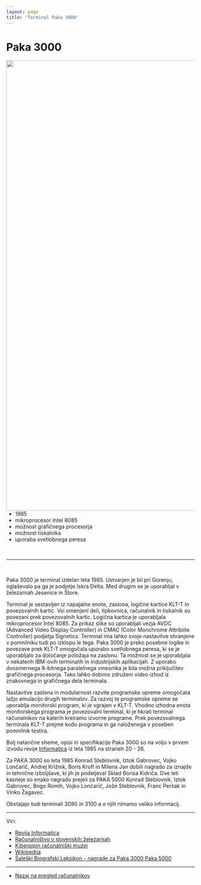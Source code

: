```yaml
---
layout: page
title: "Terminal Paka 3000"
---
```


# Paka 3000

<img style="float: right; height: 30vh;" src="{{site.url}}/SloRaDe/assets/img/Paka/paka3000.jpg">

<br>

 - 1985
 - mikroprocesor Intel 8085
 - možnost grafičnega procesorja
 - možnost tiskalnika
 - uporaba svetlobnega peresa

<br>


------

<br>

Paka 3000 je terminal izdelan leta 1985. Ustvarjen je bil pri Gorenju, oglaševalo pa ga je podjetje Iskra Delta.
Med drugim se je uporabljal v železarnah Jesenice in Štore.

Terminal je sestavljen iz napajalne enote, zaslona, logične kartice KLT-T in povezovalnih kartic. Vsi omenjeni deli,
tipkovnica, računalnik in tiskalnik so povezani prek povezovalnih kartic. Logična kartica je uporabljala
mikroprocesor Intel 8085. Za prikaz slike so uporabljali vezja AVDC (Advanced Video Display Controller) in CMAC
(Color Monchrome Attribiite Controller) podjetja Signetics.
Terminal ima lahko svoje nastavitve shranjene v pomnilniku tudi po izklopu le tega.
Paka 3000 je preko posebne logike in povezave prek KLT-T omogočala uporabo svetlobnega peresa, ki se je uporabljalo za
določanje položaja na zaslonu. Ta možnost se je uporabljala v nekaterih IBM-ovih terminalih in industrijskih aplikacijah.
Z uporabo dvosmernega 8-bitnega paralelnega vmesnika je bila možna priključitev grafičnega procesorja. Tako lahko dobimo
združeni video izhod iz znakovnega in grafičnega dela terminala.

Nastavitve zaslona in modularnost razvite programske opreme omogočata lažjo emulacijo drugih terminalov. Za razvoj te
programske opreme se uporablja monitorski program, ki je vgrajen v KLT-T. Vhodno izhodna enota monitorskega programa je
povezovalni terminal, ki je hkrati terminal računalnikov na katerih kreiramo izvorne programe. Prek povezovalnega
terminala KLT-T prejme kodo programa in ga naloženega v poseben pomnilnik testira.

Bolj natančne sheme, opisi in specifikacije Paka 3000 so na voljo v prvem izvodu revije [Informatica](https://www.dlib.si/stream/URN:NBN:SI:DOC-CUZZTRTY/939e2643-262e-421f-8553-3b7853e2982a/PDF) iz leta 1985 na
straneh 20 - 26.

Za PAKA 3000 so leta 1985 Konrad Steblovnik, Iztok Gabrovec, Vojko Lončarič, Andrej Križnik, Boris Krofl in Milena Jan
dobili nagrado za iznajde in tehnične izboljšave, ki jih je podeljeval Sklad Borisa Kidriča.
Dve leti kasneje so enako nagrado prejeli za PAKA 5000 Konrad Steblovnik, Iztok Gabrovec, Bogo Romih, Vojko Lončarič,
Jože Steblovnik, Franc Peršak in Vinko Žagavec.

Obstajajo tudi terminali 3090 in 3100 a o njih nimamo veliko informacij.




------

Viri: 
 - [Revija Informatica](https://www.dlib.si/stream/URN:NBN:SI:DOC-CUZZTRTY/939e2643-262e-421f-8553-3b7853e2982a/PDF)
 - [Računalništvo v slovenskih železarnah](https://www.dlib.si/stream/URN:NBN:SI:DOC-M0L8HU2R/e3cbbe83-31db-4d3a-8aa3-b2a8e171b69e/PDF)
 - [Kiberpipin računalniški muzej](http://kiberpipin.racunalniski-muzej.si/?page_id=256)
 - [Wikipedija](https://sl.wikipedia.org/wiki/Nagrada_za_iznajdbe_in_tehni%C4%8Dne_izbolj%C5%A1ave#1980)
 - [Šaleški Biografski Leksikon - nagrade za Paka 3000 Paka 5000](http://www.saleskibiografskileksikon.si/index.php?action=view&tag=260)

------

 - [Nazaj na pregled računalnikov]({{site.base}}/SloRaDe/racunalniki)
